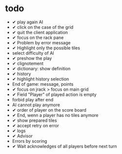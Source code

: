 # todo
- ✔ play again AI
- ✔ click on the case of the grid
- ✔ quit the client application
- ✔ focus on the rack pane
- ✔ Problem by error message
- ✔ Highlight only the possible tiles
-   select difficulty of AI
- ✔ preshow the play
- ✔ clignotement
- ✔ dictionary: show definition
- ✔ history
- ✔ highlight history selection
-   End of game: message, points
- ✔ focus on jrack > focus on main grid
- ✔ Field "Player" of played action is empty
-   forbid play after end
-   AI cannot play anymore
- ✔ order of player on the score board
- ✔ End, wenn a player has no tiles anymore
- ✔ show prepared tiles
- ✔ accept retry on error
- ✔ logs
- ✔ Advisor
-   Errors by scoring
- ✔ Wait acknowledges of all players before next turn